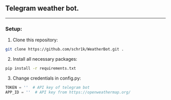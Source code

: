 ## Telegram weather bot.

---
### Setup:
1. Clone this repository:
```bash
git clone https://github.com/schr1k/WeatherBot.git .
```
2. Install all necessary packages:
```bash
pip install -r requirements.txt
```
3. Change credentials in config.py:
```python
TOKEN = ''  # API key of telegram bot
APP_ID = ''  # API key from https://openweathermap.org/
```
